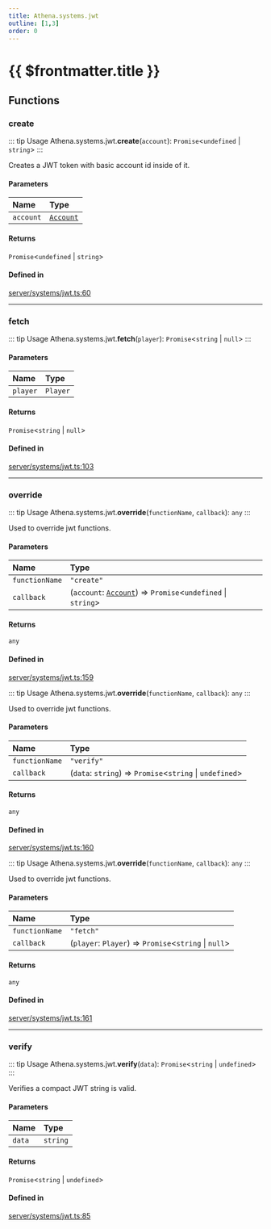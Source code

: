 ```yaml
---
title: Athena.systems.jwt
outline: [1,3]
order: 0
---
```


# {{ $frontmatter.title }}


## Functions

### create

::: tip Usage
Athena.systems.jwt.**create**(`account`): `Promise`<`undefined` \| `string`\>
:::

Creates a JWT token with basic account id inside of it.

#### Parameters

| Name | Type |
| :------ | :------ |
| `account` | [`Account`](../interfaces/server_interface_iAccount_Account.md) |

#### Returns

`Promise`<`undefined` \| `string`\>

#### Defined in

[server/systems/jwt.ts:60](https://github.com/Stuyk/altv-athena/blob/fe85c1b/src/core/server/systems/jwt.ts#L60)

___

### fetch

::: tip Usage
Athena.systems.jwt.**fetch**(`player`): `Promise`<`string` \| ``null``\>
:::

#### Parameters

| Name | Type |
| :------ | :------ |
| `player` | `Player` |

#### Returns

`Promise`<`string` \| ``null``\>

#### Defined in

[server/systems/jwt.ts:103](https://github.com/Stuyk/altv-athena/blob/fe85c1b/src/core/server/systems/jwt.ts#L103)

___

### override

::: tip Usage
Athena.systems.jwt.**override**(`functionName`, `callback`): `any`
:::

Used to override jwt functions.

#### Parameters

| Name | Type |
| :------ | :------ |
| `functionName` | ``"create"`` |
| `callback` | (`account`: [`Account`](../interfaces/server_interface_iAccount_Account.md)) => `Promise`<`undefined` \| `string`\> |

#### Returns

`any`

#### Defined in

[server/systems/jwt.ts:159](https://github.com/Stuyk/altv-athena/blob/fe85c1b/src/core/server/systems/jwt.ts#L159)

::: tip Usage
Athena.systems.jwt.**override**(`functionName`, `callback`): `any`
:::

Used to override jwt functions.

#### Parameters

| Name | Type |
| :------ | :------ |
| `functionName` | ``"verify"`` |
| `callback` | (`data`: `string`) => `Promise`<`string` \| `undefined`\> |

#### Returns

`any`

#### Defined in

[server/systems/jwt.ts:160](https://github.com/Stuyk/altv-athena/blob/fe85c1b/src/core/server/systems/jwt.ts#L160)

::: tip Usage
Athena.systems.jwt.**override**(`functionName`, `callback`): `any`
:::

Used to override jwt functions.

#### Parameters

| Name | Type |
| :------ | :------ |
| `functionName` | ``"fetch"`` |
| `callback` | (`player`: `Player`) => `Promise`<`string` \| ``null``\> |

#### Returns

`any`

#### Defined in

[server/systems/jwt.ts:161](https://github.com/Stuyk/altv-athena/blob/fe85c1b/src/core/server/systems/jwt.ts#L161)

___

### verify

::: tip Usage
Athena.systems.jwt.**verify**(`data`): `Promise`<`string` \| `undefined`\>
:::

Verifies a compact JWT string is valid.

#### Parameters

| Name | Type |
| :------ | :------ |
| `data` | `string` |

#### Returns

`Promise`<`string` \| `undefined`\>

#### Defined in

[server/systems/jwt.ts:85](https://github.com/Stuyk/altv-athena/blob/fe85c1b/src/core/server/systems/jwt.ts#L85)
